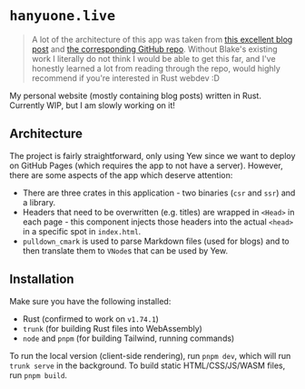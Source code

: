 # `hanyuone.live`

> A lot of the architecture of this app was taken from [this excellent blog post](https://blakerain.com/blog/ssg-and-hydration-with-yew)
> and [the corresponding GitHub repo](https://github.com/BlakeRain/blakerain.com).
> Without Blake's existing work I literally do not think I would be able to get
> this far, and I've honestly learned a lot from reading through the repo, would
> highly recommend if you're interested in Rust webdev :D

My personal website (mostly containing blog posts) written in Rust. Currently WIP,
but I am slowly working on it!

## Architecture

The project is fairly straightforward, only using Yew since we want to deploy
on GitHub Pages (which requires the app to not have a server). However, there
are some aspects of the app which deserve attention:
- There are three crates in this application - two binaries (`csr` and `ssr`)
  and a library.
- Headers that need to be overwritten (e.g. titles) are wrapped in `<Head>` in
  each page - this component injects those headers into the actual `<head>` in
  a specific spot in `index.html`.
- `pulldown_cmark` is used to parse Markdown files (used for blogs) and to
  then translate them to `VNode`s that can be used by Yew.

## Installation

Make sure you have the following installed:
- Rust (confirmed to work on `v1.74.1`)
- `trunk` (for building Rust files into WebAssembly)
- `node` and `pnpm` (for building Tailwind, running commands)

To run the local version (client-side rendering), run `pnpm dev`, which will run
`trunk serve` in the background. To build static HTML/CSS/JS/WASM files, run
`pnpm build`.
